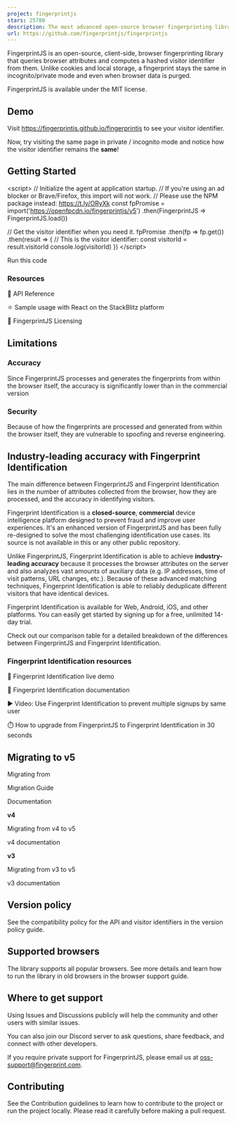 ```yaml
---
project: fingerprintjs
stars: 25780
description: The most advanced open-source browser fingerprinting library
url: https://github.com/fingerprintjs/fingerprintjs
---
```


FingerprintJS is an open-source, client-side, browser fingerprinting library that queries browser attributes and computes a hashed visitor identifier from them. Unlike cookies and local storage, a fingerprint stays the same in incognito/private mode and even when browser data is purged.

FingerprintJS is available under the MIT license.

Demo
----

Visit https://fingerprintjs.github.io/fingerprintjs to see your visitor identifier.

Now, try visiting the same page in private / incognito mode and notice how the visitor identifier remains the **same**!

Getting Started
---------------

<script\>
  // Initialize the agent at application startup.
  // If you're using an ad blocker or Brave/Firefox, this import will not work.
  // Please use the NPM package instead: https://t.ly/ORyXk
  const fpPromise \= import('https://openfpcdn.io/fingerprintjs/v5')
    .then(FingerprintJS \=> FingerprintJS.load())

  // Get the visitor identifier when you need it.
  fpPromise
    .then(fp \=> fp.get())
    .then(result \=> {
      // This is the visitor identifier:
      const visitorId \= result.visitorId
      console.log(visitorId)
    })
</script\>

Run this code

### Resources

📕 API Reference

⚛️ Sample usage with React on the StackBlitz platform

🔑 FingerprintJS Licensing

Limitations
-----------

### Accuracy

Since FingerprintJS processes and generates the fingerprints from within the browser itself, the accuracy is significantly lower than in the commercial version

### Security

Because of how the fingerprints are processed and generated from within the browser itself, they are vulnerable to spoofing and reverse engineering.

Industry-leading accuracy with Fingerprint Identification
---------------------------------------------------------

The main difference between FingerprintJS and Fingerprint Identification lies in the number of attributes collected from the browser, how they are processed, and the accuracy in identifying visitors.

Fingerprint Identification is a **closed-source**, **commercial** device intelligence platform designed to prevent fraud and improve user experiences. It's an enhanced version of FingerprintJS and has been fully re-designed to solve the most challenging identification use cases. Its source is not available in this or any other public repository.

Unlike FingerprintJS, Fingerprint Identification is able to achieve **industry-leading accuracy** because it processes the browser attributes on the server and also analyzes vast amounts of auxiliary data (e.g. IP addresses, time of visit patterns, URL changes, etc.). Because of these advanced matching techniques, Fingerprint Identification is able to reliably deduplicate different visitors that have identical devices.

Fingerprint Identification is available for Web, Android, iOS, and other platforms. You can easily get started by signing up for a free, unlimited 14-day trial.

Check out our comparison table for a detailed breakdown of the differences between FingerprintJS and Fingerprint Identification.

### Fingerprint Identification resources

🍿 Fingerprint Identification live demo

📕 Fingerprint Identification documentation

▶️ Video: Use Fingerprint Identification to prevent multiple signups by same user

⏱️ How to upgrade from FingerprintJS to Fingerprint Identification in 30 seconds

Migrating to v5
---------------

Migrating from

Migration Guide

Documentation

**v4**

Migrating from v4 to v5

v4 documentation

**v3**

Migrating from v3 to v5

v3 documentation

Version policy
--------------

See the compatibility policy for the API and visitor identifiers in the version policy guide.

Supported browsers
------------------

The library supports all popular browsers. See more details and learn how to run the library in old browsers in the browser support guide.

Where to get support
--------------------

Using Issues and Discussions publicly will help the community and other users with similar issues.

You can also join our Discord server to ask questions, share feedback, and connect with other developers.

If you require private support for FingerprintJS, please email us at oss-support@fingerprint.com.

Contributing
------------

See the Contribution guidelines to learn how to contribute to the project or run the project locally. Please read it carefully before making a pull request.
